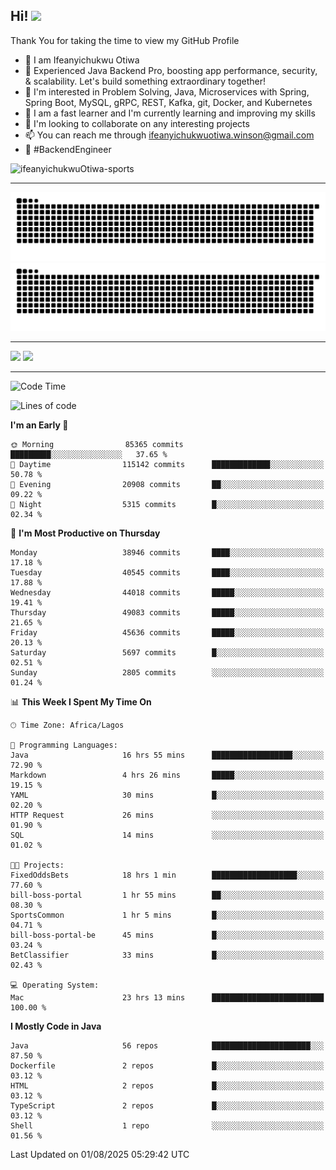 <!-- BLOG-POST-LIST:START --><!-- BLOG-POST-LIST:END -->

## Hi! <img src="https://media.giphy.com/media/hvRJCLFzcasrR4ia7z/giphy.gif" width="4%"> 

Thank You for taking the time to view my GitHub Profile

- 👋 I am Ifeanyichukwu Otiwa
- 🚀 Experienced Java Backend Pro, boosting app performance, security, & scalability. Let's build something extraordinary together!
- 👀 I'm interested in Problem Solving, Java, Microservices with Spring, Spring Boot, MySQL, gRPC, REST, Kafka, git, Docker, and Kubernetes
- 🌱 I am a fast learner and I'm currently learning and improving my skills
- 💞️ I'm looking to collaborate on any interesting projects
- 📫 You can reach me through ifeanyichukwuotiwa.winson@gmail.com
- 🚀 #BackendEngineer

<p align="left" marginTop="10px"> <img src="https://komarev.com/ghpvc/?username=ifeanyichukwuOtiwa-sports&label=Profile%20views&color=0e75b6&style=for-the-badge" alt="ifeanyichukwuOtiwa-sports" /> </p>

***

<!--🐍📈SNAKEGRAPH / 🌐WEBSITE: https://github.com/Platane/snk -->
![github contribution grid snake animation](https://raw.githubusercontent.com/ifeanyichukwuOtiwa-sports/ifeanyichukwuOtiwa-sports/output/github-contribution-grid-snake-dark.svg#gh-dark-mode-only)![github contribution grid snake animation](https://raw.githubusercontent.com/ifeanyichukwuOtiwa-sports/ifeanyichukwuOtiwa-sports/output/github-contribution-grid-snake.svg#gh-light-mode-only)

***

<p float="left">
  <img float="left" src="https://github-readme-stats.vercel.app/api?username=ifeanyichukwuOtiwa-sports&count_private=true&include_all_commits=true&theme=react&show_icons=true" />
  <img float="right" src="https://github-readme-stats.vercel.app/api/top-langs/?username=ifeanyichukwuOtiwa-sports&layout=compact&show_icons=true&theme=react" /> 
</p>

***



<!--START_SECTION:waka-->
![Code Time](http://img.shields.io/badge/Code%20Time-4%2C030%20hrs%2017%20mins-blue)

![Lines of code](https://img.shields.io/badge/From%20Hello%20World%20I%27ve%20Written-61.6%20million%20lines%20of%20code-blue)

**I'm an Early 🐤** 

```text
🌞 Morning                85365 commits       █████████░░░░░░░░░░░░░░░░   37.65 % 
🌆 Daytime                115142 commits      █████████████░░░░░░░░░░░░   50.78 % 
🌃 Evening                20908 commits       ██░░░░░░░░░░░░░░░░░░░░░░░   09.22 % 
🌙 Night                  5315 commits        █░░░░░░░░░░░░░░░░░░░░░░░░   02.34 % 
```
📅 **I'm Most Productive on Thursday** 

```text
Monday                   38946 commits       ████░░░░░░░░░░░░░░░░░░░░░   17.18 % 
Tuesday                  40545 commits       ████░░░░░░░░░░░░░░░░░░░░░   17.88 % 
Wednesday                44018 commits       █████░░░░░░░░░░░░░░░░░░░░   19.41 % 
Thursday                 49083 commits       █████░░░░░░░░░░░░░░░░░░░░   21.65 % 
Friday                   45636 commits       █████░░░░░░░░░░░░░░░░░░░░   20.13 % 
Saturday                 5697 commits        █░░░░░░░░░░░░░░░░░░░░░░░░   02.51 % 
Sunday                   2805 commits        ░░░░░░░░░░░░░░░░░░░░░░░░░   01.24 % 
```


📊 **This Week I Spent My Time On** 

```text
🕑︎ Time Zone: Africa/Lagos

💬 Programming Languages: 
Java                     16 hrs 55 mins      ██████████████████░░░░░░░   72.90 % 
Markdown                 4 hrs 26 mins       █████░░░░░░░░░░░░░░░░░░░░   19.15 % 
YAML                     30 mins             █░░░░░░░░░░░░░░░░░░░░░░░░   02.20 % 
HTTP Request             26 mins             ░░░░░░░░░░░░░░░░░░░░░░░░░   01.90 % 
SQL                      14 mins             ░░░░░░░░░░░░░░░░░░░░░░░░░   01.02 % 

🐱‍💻 Projects: 
FixedOddsBets            18 hrs 1 min        ███████████████████░░░░░░   77.60 % 
bill-boss-portal         1 hr 55 mins        ██░░░░░░░░░░░░░░░░░░░░░░░   08.30 % 
SportsCommon             1 hr 5 mins         █░░░░░░░░░░░░░░░░░░░░░░░░   04.71 % 
bill-boss-portal-be      45 mins             █░░░░░░░░░░░░░░░░░░░░░░░░   03.24 % 
BetClassifier            33 mins             █░░░░░░░░░░░░░░░░░░░░░░░░   02.43 % 

💻 Operating System: 
Mac                      23 hrs 13 mins      █████████████████████████   100.00 % 
```

**I Mostly Code in Java** 

```text
Java                     56 repos            ██████████████████████░░░   87.50 % 
Dockerfile               2 repos             █░░░░░░░░░░░░░░░░░░░░░░░░   03.12 % 
HTML                     2 repos             █░░░░░░░░░░░░░░░░░░░░░░░░   03.12 % 
TypeScript               2 repos             █░░░░░░░░░░░░░░░░░░░░░░░░   03.12 % 
Shell                    1 repo              ░░░░░░░░░░░░░░░░░░░░░░░░░   01.56 % 
```




 Last Updated on 01/08/2025 05:29:42 UTC
<!--END_SECTION:waka-->

<!--
<p align="center">
![trophy](https://github-profile-trophy.vercel.app/?username=ifeanyichukwuOtiwa-sports&theme=onedark) (https://github.com/ryo-ma/github-profile-trophy)
</p>
-->

<!---
ifeanyi-otiwa/ifeanyi-otiwa is a ✨ special ✨ repository because its `README.md` (this file) appears on your GitHub profile.
You can click the Preview link to take a look at your changes.
--->
